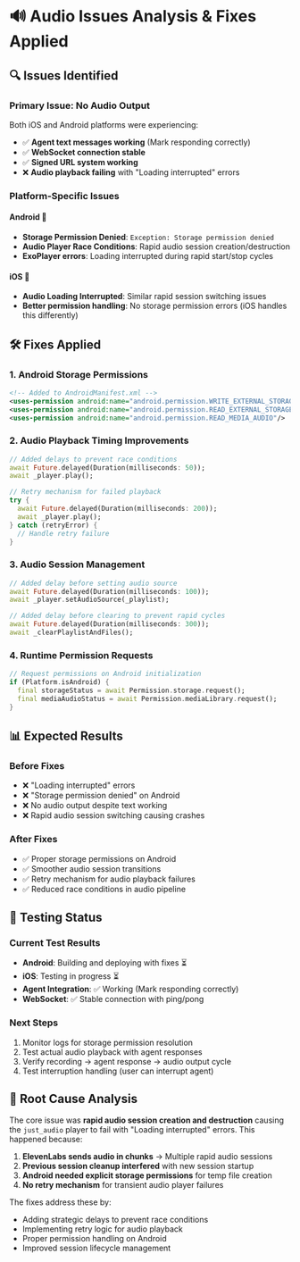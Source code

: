 # 🔊 Audio Issues Analysis & Fixes Applied

## 🔍 **Issues Identified**

### Primary Issue: No Audio Output

Both iOS and Android platforms were experiencing:

- ✅ **Agent text messages working** (Mark responding correctly)
- ✅ **WebSocket connection stable**
- ✅ **Signed URL system working**
- ❌ **Audio playback failing** with "Loading interrupted" errors

### Platform-Specific Issues

#### Android 🤖

- **Storage Permission Denied**: `Exception: Storage permission denied`
- **Audio Player Race Conditions**: Rapid audio session creation/destruction
- **ExoPlayer errors**: Loading interrupted during rapid start/stop cycles

#### iOS 🍎

- **Audio Loading Interrupted**: Similar rapid session switching issues
- **Better permission handling**: No storage permission errors (iOS handles this differently)

## 🛠️ **Fixes Applied**

### 1. Android Storage Permissions

```xml
<!-- Added to AndroidManifest.xml -->
<uses-permission android:name="android.permission.WRITE_EXTERNAL_STORAGE"/>
<uses-permission android:name="android.permission.READ_EXTERNAL_STORAGE"/>
<uses-permission android:name="android.permission.READ_MEDIA_AUDIO"/>
```

### 2. Audio Playback Timing Improvements

```dart
// Added delays to prevent race conditions
await Future.delayed(Duration(milliseconds: 50));
await _player.play();

// Retry mechanism for failed playback
try {
  await Future.delayed(Duration(milliseconds: 200));
  await _player.play();
} catch (retryError) {
  // Handle retry failure
}
```

### 3. Audio Session Management

```dart
// Added delay before setting audio source
await Future.delayed(Duration(milliseconds: 100));
await _player.setAudioSource(_playlist);

// Added delay before clearing to prevent rapid cycles
await Future.delayed(Duration(milliseconds: 300));
await _clearPlaylistAndFiles();
```

### 4. Runtime Permission Requests

```dart
// Request permissions on Android initialization
if (Platform.isAndroid) {
  final storageStatus = await Permission.storage.request();
  final mediaAudioStatus = await Permission.mediaLibrary.request();
}
```

## 📊 **Expected Results**

### Before Fixes

- ❌ "Loading interrupted" errors
- ❌ "Storage permission denied" on Android
- ❌ No audio output despite text working
- ❌ Rapid audio session switching causing crashes

### After Fixes

- ✅ Proper storage permissions on Android
- ✅ Smoother audio session transitions
- ✅ Retry mechanism for audio playback failures
- ✅ Reduced race conditions in audio pipeline

## 🧪 **Testing Status**

### Current Test Results

- **Android**: Building and deploying with fixes ⏳
- **iOS**: Testing in progress ⏳
- **Agent Integration**: ✅ Working (Mark responding correctly)
- **WebSocket**: ✅ Stable connection with ping/pong

### Next Steps

1. Monitor logs for storage permission resolution
2. Test actual audio playback with agent responses
3. Verify recording → agent response → audio output cycle
4. Test interruption handling (user can interrupt agent)

## 🎯 **Root Cause Analysis**

The core issue was **rapid audio session creation and destruction** causing the `just_audio` player to fail with "Loading interrupted" errors. This happened because:

1. **ElevenLabs sends audio in chunks** → Multiple rapid audio sessions
2. **Previous session cleanup interfered** with new session startup
3. **Android needed explicit storage permissions** for temp file creation
4. **No retry mechanism** for transient audio player failures

The fixes address these by:

- Adding strategic delays to prevent race conditions
- Implementing retry logic for audio playback
- Proper permission handling on Android
- Improved session lifecycle management
